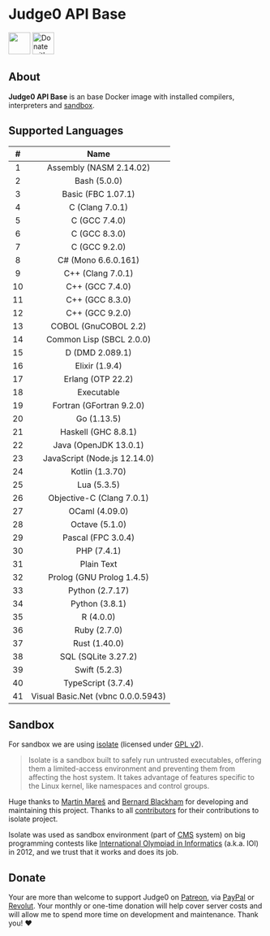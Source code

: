 # Judge0 API Base
<a href="https://patreon.com/hermanzdosilovic" target="_blank"><img src="https://c5.patreon.com/external/logo/become_a_patron_button@2x.png" alt="" height="43px" /></a>
<a href="https://paypal.me/hermanzdosilovic" target="_blank"><img src="https://www.paypalobjects.com/en_US/i/btn/btn_donateCC_LG.gif" alt="Donate with PayPal" height="43px" /></a>

## About
**Judge0 API Base** is an base Docker image with installed compilers, interpreters and [sandbox](https://github.com/ioi/isolate).

## Supported Languages

|#|Name|
|:---:|:---:|
|1|Assembly (NASM 2.14.02)|
|2|Bash (5.0.0)|
|3|Basic (FBC 1.07.1)|
|4|C (Clang 7.0.1)|
|5|C (GCC 7.4.0)|
|6|C (GCC 8.3.0)|
|7|C (GCC 9.2.0)|
|8|C# (Mono 6.6.0.161)|
|9|C++ (Clang 7.0.1)|
|10|C++ (GCC 7.4.0)|
|11|C++ (GCC 8.3.0)|
|12|C++ (GCC 9.2.0)|
|13|COBOL (GnuCOBOL 2.2)|
|14|Common Lisp (SBCL 2.0.0)|
|15|D (DMD 2.089.1)|
|16|Elixir (1.9.4)|
|17|Erlang (OTP 22.2)|
|18|Executable|
|19|Fortran (GFortran 9.2.0)|
|20|Go (1.13.5)|
|21|Haskell (GHC 8.8.1)|
|22|Java (OpenJDK 13.0.1)|
|23|JavaScript (Node.js 12.14.0)|
|24|Kotlin (1.3.70)|
|25|Lua (5.3.5)|
|26|Objective-C (Clang 7.0.1)|
|27|OCaml (4.09.0)|
|28|Octave (5.1.0)|
|29|Pascal (FPC 3.0.4)|
|30|PHP (7.4.1)|
|31|Plain Text|
|32|Prolog (GNU Prolog 1.4.5)|
|33|Python (2.7.17)|
|34|Python (3.8.1)|
|35|R (4.0.0)|
|36|Ruby (2.7.0)|
|37|Rust (1.40.0)|
|38|SQL (SQLite 3.27.2)|
|39|Swift (5.2.3)|
|40|TypeScript (3.7.4)|
|41|Visual Basic<span>.</span>Net (vbnc 0.0.0.5943)|

## Sandbox
For sandbox we are using [isolate](https://github.com/ioi/isolate) (licensed under [GPL v2](https://github.com/ioi/isolate/blob/master/LICENSE)).

>Isolate is a sandbox built to safely run untrusted executables, offering them a limited-access environment and preventing them from affecting the host system. It takes advantage of features specific to the Linux kernel, like namespaces and control groups.

Huge thanks to [Martin Mareš](https://github.com/gollux) and [Bernard Blackham](https://github.com/bblackham) for developing and maintaining this project. Thanks to all [contributors](https://github.com/ioi/isolate/graphs/contributors) for their contributions to isolate project.

Isolate was used as sandbox environment (part of [CMS](https://github.com/cms-dev/cms) system) on big programming contests like [International Olympiad in Informatics](http://www.ioinformatics.org/index.shtml) (a.k.a. IOI) in 2012, and we trust that it works and does its job.

## Donate
Your are more than welcome to support Judge0 on [Patreon](https://www.patreon.com/hermanzdosilovic), via [PayPal](https://paypal.me/hermanzdosilovic) or [Revolut](https://pay.revolut.com/profile/hermancy5). Your monthly or one-time donation will help cover server costs and will allow me to spend more time on development and maintenance. Thank you! ♥
